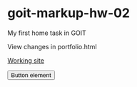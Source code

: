 # goit-markup-hw-02

My first home task in GOIT

View changes in portfolio.html

[Working site](https://yulia2021-dev.github.io/goit-markup-hw-02/)

<button type="button" name="button" class="btn">Button element</button>
